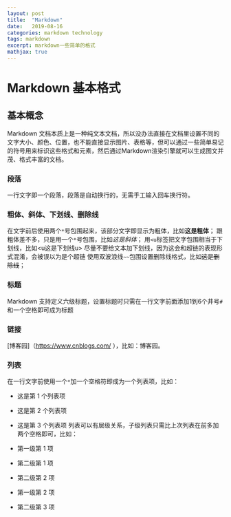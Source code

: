 ```yaml
---
layout: post
title:  "Markdown"
date:   2019-08-16 
categories: markdown technology
tags: markdown
excerpt: markdown一些简单的格式
mathjax: true
---
```


# Markdown 基本格式
## 基本概念
Markdown 文档本质上是一种纯文本文档，所以没办法直接在文档里设置不同的文字大小、颜色、位置，也不能直接显示图片、表格等，但可以通过一些简单易记的符号用来标识这些格式和元素，然后通过Markdown渲染引擎就可以生成图文并茂、格式丰富的文档。

### 段落
一行文字即一个段落，段落是自动换行的，无需手工输入回车换行符。

### 粗体、斜体、下划线、删除线
在文字前后使用两个`*`号包围起来，该部分文字即显示为粗体，比如**这是粗体**；
跟粗体差不多，只是用一个`*`号包围，比如*这是斜体*；
用`<u`标签把文字包围相当于下划线，比如<u这是下划线u>
尽量不要给文本加下划线，因为这会和超链的表现形式混淆，会被误以为是个超链
使用双波浪线`~~`包围设置删除线格式，比如~~这是删除线~~；
### 标题
Markdown 支持定义六级标题，设置标题时只需在一行文字前面添加1到6个井号`#`和一个空格即可成为标题

### 链接
[博客园]（https://www.cnblogs.com/ ），比如：博客园。

### 列表
在一行文字前使用一个`*`加一个空格符即成为一个列表项，比如：

* 这是第 1 个列表项
* 这是第 2 个列表项
* 这是第 3 个列表项
列表可以有层级关系，子级列表只需比上次列表在前多加两个空格即可，比如：

* 第一级第 1 项
*   第二级第 1 项
*   第二级第 2 项
* 第一级第 2 项
* 第二级第 3 项